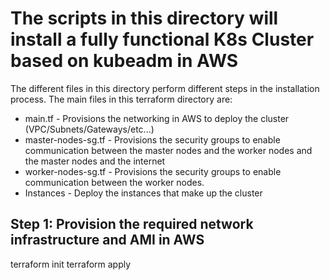 # The scripts in this directory will install a fully functional K8s Cluster based on kubeadm in AWS
The different files in this directory perform different steps in the installation process.
The main files in this terraform directory are:
- main.tf             - Provisions the networking in AWS to deploy the cluster (VPC/Subnets/Gateways/etc...)
- master-nodes-sg.tf  - Provisions the security groups to enable communication between the master nodes and the worker nodes and the master nodes and the internet
- worker-nodes-sg.tf  - Provisions the security groups to enable communication between the worker nodes.
- Instances           - Deploy the instances that make up the cluster

## Step 1: Provision the required network infrastructure and AMI in AWS
terraform init
terraform apply
